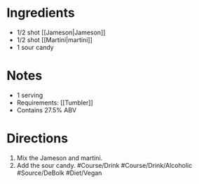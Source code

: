 # Ingredients
- 1/2 shot [[Jameson|Jameson]]
- 1/2 shot [[Martini|martini]]
- 1 sour candy
# Notes
- 1 serving
- Requirements: [[Tumbler]]
- Contains 27.5% ABV
# Directions
1. Mix the Jameson and martini.
2. Add the sour candy.
#Course/Drink #Course/Drink/Alcoholic #Source/DeBolk #Diet/Vegan 
